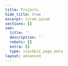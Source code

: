 ```yaml
---
title: Projects
hide_title: true
excerpt: lorem-ipsum
sections: []
seo:
  title: ''
  description: ''
  robots: []
  extra: []
  type: stackbit_page_meta
layout: advanced
---
```

